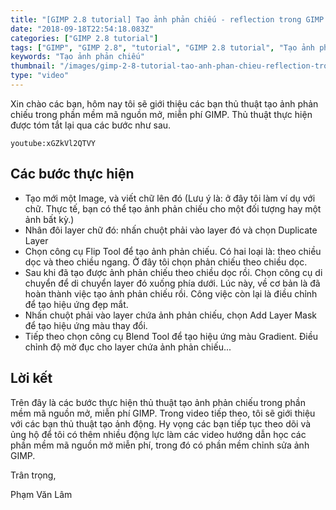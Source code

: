 ```yaml
---
title: "[GIMP 2.8 tutorial] Tạo ảnh phản chiếu - reflection trong GIMP "
date: "2018-09-18T22:54:18.083Z"
categories: ["GIMP 2.8 tutorial"]
tags: ["GIMP", "GIMP 2.8", "tutorial", "GIMP 2.8 tutorial", "Tạo ảnh phản chiếu"]
keywords: "Tạo ảnh phản chiếu"
thumbnail: "/images/gimp-2-8-tutorial-tao-anh-phan-chieu-reflection-trong-gimp.jpg"
type: "video"
---
```


Xin chào các bạn, hôm nay tôi sẽ giới thiệu các bạn thủ thuật tạo ảnh phản chiếu trong phần mềm mã nguồn mở, miễn phí GIMP. Thủ thuật thực hiện được tóm tắt lại qua các bước như sau.

`youtube:xGZkVl2QTVY`

## Các bước thực hiện

  * Tạo mới một Image, và viết chữ lên đó (Lưu ý là: ở đây tôi làm ví dụ với chữ. Thực tế, bạn có thể tạo ảnh phản chiếu cho một đối tượng hay một ảnh bất kỳ.)
  * Nhân đôi layer chữ đó: nhấn chuột phải vào layer đó và chọn Duplicate Layer
  * Chọn công cụ Flip Tool để tạo ảnh phản chiếu. Có hai loại là: theo chiều dọc và theo chiều ngang. Ở đây tôi chọn phản chiếu theo chiều dọc.
  * Sau khi đã tạo được ảnh phản chiếu theo chiều dọc rồi. Chọn công cụ di chuyển để di chuyển layer đó xuống phía dưới. Lúc này, về cơ bản là đã hoàn thành việc tạo ảnh phản chiếu rồi. Công việc còn lại là điều chỉnh để tạo hiệu ứng đẹp mắt.
  * Nhấn chuột phải vào layer chứa ảnh phản chiếu, chọn Add Layer Mask để tạo hiệu ứng màu thay đổi.
  * Tiếp theo chọn công cụ Blend Tool để tạo hiệu ứng màu Gradient. Điều chỉnh độ mờ đục cho layer chứa ảnh phản chiếu...

## Lời kết

Trên đây là các bước thực hiện thủ thuật tạo ảnh phản chiếu trong phần mềm mã nguồn mở, miễn phí GIMP. Trong video tiếp theo, tôi sẽ giới thiệu với các bạn thủ thuật tạo ảnh động. Hy vọng các bạn tiếp tục theo dõi và ủng hộ để tôi có thêm nhiều động lực làm các video hướng dẫn học các phần mềm mã nguồn mở miễn phí, trong đó có phần mềm chỉnh sửa ảnh GIMP.

Trân trọng,

Phạm Văn Lâm